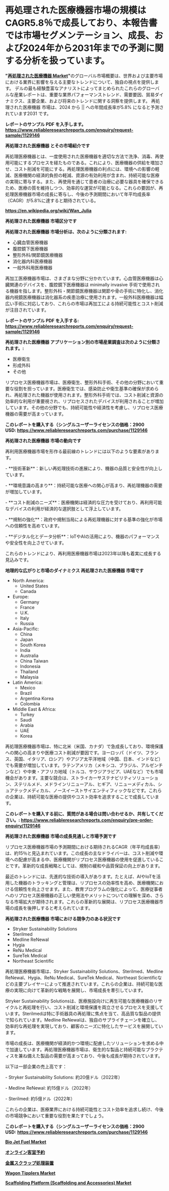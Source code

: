 <p><h1>再処理された医療機器市場の規模はCAGR5.8％で成長しており、本報告書では市場セグメンテーション、成長、および2024年から2031年までの予測に関する分析を扱っています。</h1></p><p><strong>"<a href="https://www.reliableresearchreports.com/reprocessed-medical-device-r1129146">再処理された医療機器 Market</a>"</strong>のグローバル市場概要は、世界および主要市場における業界に影響を与える主要なトレンドについて、独自の視点を提供します。 デルの最も経験豊富なアナリストによってまとめられたこれらのグローバルな産業レポートは、重要な業界パフォーマンストレンド、需要要因、貿易ダイナミクス、主要企業、および将来のトレンドに関する洞察を提供します。 再処理された医療機器 市場は、2024 から || への年間成長率が5.8% になると予測されています2031 です。</p>
<p><strong>レポートのサンプル PDF を入手します。</strong><strong><a href="https://www.reliableresearchreports.com/enquiry/request-sample/1129146">https://www.reliableresearchreports.com/enquiry/request-sample/1129146</a></strong></p>
<p><strong>再処理された医療機器 とその市場紹介です</strong></p>
<p><p>再処理医療機器とは、一度使用された医療機器を適切な方法で洗浄、消毒、再使用可能にするプロセスを経たものである。これにより、医療機器の供給を増加させ、コスト削減を可能にする。再処理医療機器の利点には、環境への影響の軽減、医療機関の経済的負担の軽減、資源の有効利用が含まれ、持続可能な医療の実現に寄与する。また、再使用を通じて患者の治療に必要な器具を確保できるため、医療の質を維持しつつ、効率的な運営が可能となる。これらの要因が、再処理医療機器市場の成長に寄与し、今後の予測期間において年平均成長率（CAGR）が5.8%に達すると期待されている。</p><a href="https://en.wikipedia.org/wiki/Wan_Julia"></a></p>
<p><strong><a href="https://en.wikipedia.org/wiki/Wan_Julia">https://en.wikipedia.org/wiki/Wan_Julia</a></strong></p>
<p><strong>再処理された医療機器&nbsp;市場区分です</strong><strong></strong></p>
<p><strong>再処理された医療機器 市場分析は、次のように分類されます:</strong>&nbsp;</p>
<p><ul><li>心臓血管医療機器</li><li>腹腔鏡下医療機器</li><li>整形外科/関節鏡医療機器</li><li>消化器内科医療機器</li><li>一般外科用医療機器</li></ul></p>
<p><p>再加工医療機器市場は、さまざまな分野に分かれています。心血管医療機器は心臓関連のデバイスを、腹腔鏡下医療機器は minimally invasive 手術で使用される機器を指します。整形外科・関節鏡医療機器は関節や骨の手術に特化し、消化器内視鏡医療機器は消化器系の疾患治療に使用されます。一般外科医療機器は幅広い手術に対応しており、これらの市場は再加工による持続可能性とコスト削減が注目されています。</p></p>
<p><strong>レポートのサンプル PDF を入手する: <a href="https://www.reliableresearchreports.com/enquiry/request-sample/1129146">https://www.reliableresearchreports.com/enquiry/request-sample/1129146</a></strong></p>
<p><strong> 再処理された医療機器 アプリケーション別の市場産業調査は次のように分類されます。:</strong></p>
<p><ul><li>医療衛生</li><li>形成外科</li><li>その他</li></ul></p>
<p><p>リプロセス医療機器市場は、医療衛生、整形外科手術、その他の分野において重要な役割を担っています。医療衛生では、感染防止や衛生基準の確保が求められ、再処理された機器が使用されます。整形外科手術では、コスト削減と資源の効率的な利用が重要視され、リプロセスされたデバイスが利用されることが増加しています。その他の分野でも、持続可能性や経済性を考慮し、リプロセス医療機器の需要が高まっています。</p></p>
<p><strong>このレポートを購入する（シングルユーザーライセンスの価格：2900 USD:</strong><strong>&nbsp;<a href="https://www.reliableresearchreports.com/purchase/1129146">https://www.reliableresearchreports.com/purchase/1129146</a></strong></p>
<p><strong>再処理された医療機器 市場の動向です</strong></p>
<p><p>再利用医療機器市場を形作る最前線のトレンドには以下のような要素があります。</p><p>- **技術革新**：新しい再処理技術の進展により、機器の品質と安全性が向上しています。</p><p>- **環境意識の高まり**：持続可能な医療への関心が高まり、再処理機器の需要が増加しています。</p><p>- **コスト削減のニーズ**：医療機関は経済的な圧力を受けており、再利用可能なデバイスの利用が経済的な選択肢として浮上しています。</p><p>- **規制の強化**：政府や規制当局による再処理機器に対する基準の強化が市場への信頼性を高めています。</p><p>- **デジタル化とデータ分析**：IoTやAIの活用により、機器のパフォーマンスや安全性を向上させています。</p><p>これらのトレンドにより、再利用医療機器市場は2023年以降も着実に成長する見込みです。</p></p>
<p><strong>地理的な広がりと市場のダイナミクス 再処理された医療機器 市場です</strong></p>
<p><ul>
    <li>
        North America:
        <ul>
            <li>United States</li>
            <li>Canada</li>
        </ul>
    </li>
    <li>
        Europe:
        <ul>
            <li>Germany</li>
            <li>France</li>
            <li>U.K.</li>
            <li>Italy</li>
            <li>Russia</li>
        </ul>
    </li>
    <li>
        Asia-Pacific:
        <ul>
            <li>China</li>
            <li>Japan</li>
            <li>South Korea</li>
            <li>India</li>
            <li>Australia</li>
            <li>China Taiwan</li>
            <li>Indonesia</li>
            <li>Thailand</li>
            <li>Malaysia</li>
        </ul>
    </li>
    <li>
        Latin America:
        <ul>
            <li>Mexico</li>
            <li>Brazil</li>
            <li>Argentina Korea</li>
            <li>Colombia</li>
        </ul>
    </li>
    <li>
        Middle East & Africa:
        <ul>
            <li>Turkey</li>
            <li>Saudi</li>
            <li>Arabia</li>
            <li>UAE</li>
            <li>Korea</li>
        </ul>
    </li>
    </ul></p>
<p><p>再処理医療機器市場は、特に北米（米国、カナダ）で急成長しており、環境保護への関心の高まりや医療コスト削減が要因です。ヨーロッパ（ドイツ、フランス、英国、イタリア、ロシア）やアジア太平洋地域（中国、日本、インドなど）でも需要が増加しています。ラテンアメリカ（メキシコ、ブラジル、アルゼンチンなど）や中東・アフリカ地域（トルコ、サウジアラビア、UAEなど）でも市場機会があります。主要な競合は、ストライカーサステナビリティソリューション、ステリルメド、メドラインリニューアル、ヒギア、リニューメディカル、シュアテックメディカル、ノースイーストサイエンティフィックなどです。これらの企業は、持続可能な医療の提供やコスト効率を追求することで成長しています。</p></p>
<p><strong>このレポートを購入する前に、質問がある場合は問い合わせるか、共有してください。:&nbsp;<a href="https://www.reliableresearchreports.com/enquiry/pre-order-enquiry/1129146">https://www.reliableresearchreports.com/enquiry/pre-order-enquiry/1129146</a></strong></p>
<p><strong>再処理された医療機器 市場の成長見通しと市場予測です</strong></p>
<p><p>リプロセス医療機器市場の予測期間における期待されるCAGR（年平均成長率）は、約15％と見込まれています。この成長の主なドライバーは、コスト削減や環境への配慮が高まる中、医療機関がリプロセス医療機器の使用を促進していることです。革新的な成長戦略としては、規制の緩和や品質保証の向上があります。</p><p>最近のトレンドには、先進的な技術の導入があります。たとえば、AIやIoTを活用した機器のトラッキングと管理は、リプロセスの効率性を高め、医療機関における信頼性を向上させます。また、教育プログラムの強化によって、医療従事者へのリプロセス医療機器の正しい使用法やメリットについての理解を深め、さらなる市場拡大が期待されます。これらの革新的な展開は、リプロセス医療機器市場の成長を後押しすると考えられています。</p></p>
<p><strong>再処理された医療機器 市場における競争力のある状況です</strong></p>
<p><ul><li>Stryker Sustainability Solutions</li><li>Sterilmed</li><li>Medline ReNewal</li><li>Hygia</li><li>ReNu Medical</li><li>SureTek Medical</li><li>Northeast Scientific</li></ul></p>
<p><p>再処理医療機器市場は、Stryker Sustainability Solutions、Sterilmed、Medline ReNewal、Hygia、ReNu Medical、SureTek Medical、Northeast Scientificなどの主要プレイヤーによって推進されています。これらの企業は、持続可能な医療の実現に向けて革新的な戦略を展開し、市場成長を牽引しています。</p><p>Stryker Sustainability Solutionsは、医療施設向けに再生可能な医療機器のリサイクルと再処理を行い、コスト削減と環境保護を両立させるプロセスを支援しています。Sterilmedは特に手術器具の再処理に焦点を当て、高品質な製品の提供で知られています。Medline ReNewalは、独自のサプライチェーンを確立し、効率的な再処理を実現しており、顧客のニーズに特化したサービスを展開しています。</p><p>市場の成長は、医療機関が経済的かつ環境に配慮したソリューションを求める中で加速しています。再処理医療機器市場は、衛生的な製品と持続可能なプラクティスを兼ね備えた製品の需要が高まっており、今後も成長が期待されています。</p><p>以下は一部企業の売上高です：</p><p>- Stryker Sustainability Solutions: 約20億ドル（2022年）</p><p>- Medline ReNewal: 約15億ドル（2022年）</p><p>- Sterilmed: 約5億ドル（2022年）</p><p>これらの企業は、医療業界における持続可能性とコスト効率を追求し続け、今後の市場競争において重要な役割を果たすでしょう。</p></p>
<p><strong>このレポートを購入する（シングルユーザーライセンスの価格：2900 USD:</strong>&nbsp;<strong><a href="https://www.reliableresearchreports.com/purchase/1129146">https://www.reliableresearchreports.com/purchase/1129146</a></strong></p>
<p><strong><p><a href="https://issuu.com/reportprime-2/docs/bio-jet-fuel-market-size-2030.pptx_0278f9832211a9">Bio Jet Fuel Market</a></p><p><a href="https://medium.com/@sheilabruen2023/%E3%82%AA%E3%83%B3%E3%83%A9%E3%82%A4%E3%83%B3%E3%83%AB%E3%83%BC%E3%83%A0%E4%BA%88%E7%B4%84%E5%B8%82%E5%A0%B4%E3%81%AE%E6%8C%87%E6%A8%99-%E5%B8%82%E5%A0%B4%E8%A6%8F%E6%A8%A1-%E5%9C%B0%E5%9F%9F%E5%88%A5%E5%88%86%E6%9E%90-%E5%B8%82%E5%A0%B4%E3%83%97%E3%83%AC%E3%83%BC%E3%83%A4%E3%83%BC%E3%81%AE%E5%88%86%E6%9E%90-%E4%BA%88%E6%B8%AC-2024%E5%B9%B4-2031%E5%B9%B4-68954f4645ab">オンライン客室予約</a></p><p><a href="https://medium.com/@sheilabruen2023/%E3%82%B0%E3%83%AD%E3%83%BC%E3%83%90%E3%83%AB%E5%B8%82%E5%A0%B4%E3%81%AE%E5%8B%95%E5%90%91-2024%E5%B9%B4%E3%81%8B%E3%82%892031%E5%B9%B4%E3%81%BE%E3%81%A7%E3%81%AE%E9%87%91%E5%B1%9E%E3%82%B9%E3%82%AF%E3%83%A9%E3%83%83%E3%83%97%E5%87%A6%E7%90%86%E8%A8%AD%E5%82%99%E5%B8%82%E5%A0%B4%E3%81%AE%E3%83%88%E3%83%AC%E3%83%B3%E3%83%89%E3%81%A8%E6%88%90%E9%95%B7%E5%88%86%E6%9E%90-dbc54cfd9511">金属スクラップ処理装置</a></p><p><a href="https://medium.com/@abdulkoss1914/insights-into-the-wagon-tipplers-market-size-which-is-expanding-with-a-9-9-cagr-from-2024-2031-2c6415be5da1">Wagon Tipplers Market</a></p><p><a href="https://issuu.com/reportprime-2/docs/scaffolding-platform-scaffolding-an_2a63ea6ce43277">Scaffolding Platform (Scaffolding and Accessories) Market</a></p></strong></p>